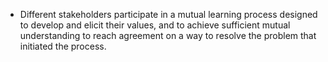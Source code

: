 - Different stakeholders participate in a mutual learning process designed to develop and elicit their values, and to achieve sufficient mutual understanding to reach agreement on a way to resolve the problem that initiated the process.